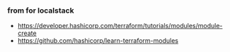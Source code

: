 ###  from  for localstack 

 - https://developer.hashicorp.com/terraform/tutorials/modules/module-create
 - https://github.com/hashicorp/learn-terraform-modules

